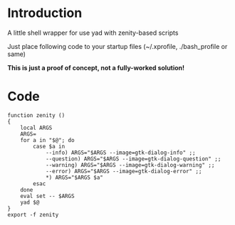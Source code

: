 # Introduction #

A little shell wrapper for use yad with zenity-based scripts

Just place following code to your startup files (~/.xprofile, ./bash\_profile or same)

**This is just a proof of concept, not a fully-worked solution!**

# Code #

```
function zenity ()
{
    local ARGS
    ARGS=
    for a in "$@"; do
        case $a in
            --info) ARGS="$ARGS --image=gtk-dialog-info" ;;
            --question) ARGS="$ARGS --image=gtk-dialog-question" ;;
            --warning) ARGS="$ARGS --image=gtk-dialog-warning" ;;
            --error) ARGS="$ARGS --image=gtk-dialog-error" ;;
            *) ARGS="$ARGS $a"
        esac
    done
    eval set -- $ARGS
    yad $@
}
export -f zenity
```